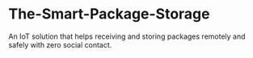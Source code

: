 # The-Smart-Package-Storage
An IoT solution that helps receiving and storing packages remotely and safely with zero social contact.
